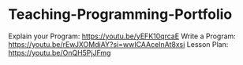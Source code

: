 # Teaching-Programming-Portfolio
Explain your Program: https://youtu.be/yEFK10qrcaE
Write a Program: https://youtu.be/rEwJXOMdiAY?si=wwICAAceInAt8xsi
Lesson Plan: https://youtu.be/OnQH5PjJFmg
